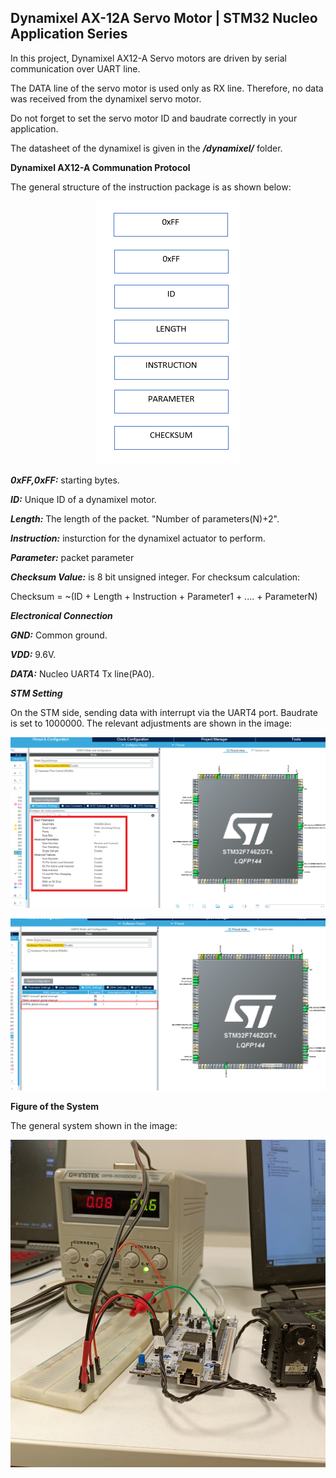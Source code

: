 ## Dynamixel AX-12A Servo Motor  | STM32 Nucleo Application Series ##

In this project, Dynamixel AX12-A Servo motors are driven by serial communication over UART line.

The DATA line of the servo motor is used only as RX line. Therefore, no data was received from the dynamixel servo motor.

Do not forget to set the servo motor ID and baudrate correctly in your application. 

The datasheet of the dynamixel is given in the ***/dynamixel/*** folder.

**Dynamixel AX12-A Communation Protocol**

The general structure of the instruction package is as shown below:

<p align="center">
  <img src="images/commProtocol.PNG">
</p>

***0xFF,0xFF:*** starting bytes.

***ID:*** Unique ID of a dynamixel motor.

***Length:*** The length of the packet. "Number of parameters(N)+2".

***Instruction:***  insturction for the dynamixel actuator to perform.
  
***Parameter:***  packet parameter
  

***Checksum Value:*** is 8 bit unsigned integer. For checksum calculation:

Checksum = ~(ID + Length + Instruction + Parameter1 + .... + ParameterN)


***Electronical Connection***

***GND:*** Common ground.

***VDD:*** 9.6V.

***DATA:*** Nucleo UART4 Tx line(PA0).

***STM Setting***

On the STM side, sending data with interrupt via the UART4 port. Baudrate is set to 1000000. The relevant adjustments are shown in the image:

<p align="center">
  <img src="images/UART4.PNG">
</p>

<p align="center">
  <img src="images/UART4IT.PNG">
</p>

**Figure of the System**

The general system shown in the image:

<p align="center">
  <img src="images/SYSTEm.PNG">
</p>







